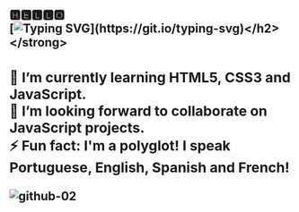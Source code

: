 <strong><h2>🅷🅴🅻🅻🅾 <br>
[![Typing SVG](https://readme-typing-svg.herokuapp.com?size=22&duration=5300&lines=I'm+Josi.+Glad+to+see+you+here!)](https://git.io/typing-svg)</h2></strong> 
<h3>
🌱 I’m currently learning HTML5, CSS3 and JavaScript.<br>
💙 I’m looking forward to collaborate on JavaScript projects.<br>
⚡ Fun fact: I'm a polyglot! I speak Portuguese, English, Spanish and French!
</h3>

![github-02](https://user-images.githubusercontent.com/108018406/175384674-02d698b7-7a68-40e7-8536-393400accee2.gif)
